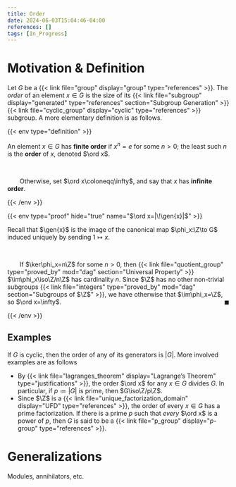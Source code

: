```yaml
---
title: Order
date: 2024-06-03T15:04:46-04:00
references: []
tags: [In_Progress]
---
```


# Motivation & Definition

Let $G$ be a {{< link file="group" display="group" type="references" >}}. The *order* of an element $x\in G$ is the size of its {{< link file="subgroup" display="generated" type="references" section="Subgroup Generation" >}} {{< link file="cyclic_group" display="cyclic" type="references" >}} subgroup. A more elementary definition is as follows.

{{< env type="definition" >}}

An element $x\in G$ has **finite order** if $x^n=e$ for some $n>0$; the least such $n$ is the **order** of $x$, denoted $\ord x$.

<br>

&emsp;&emsp;Otherwise, set $\ord x\coloneqq\infty$, and say that $x$ has **infinite order**.

{{< /env >}}

{{< env type="proof" hide="true" name="$\ord x=|\!\gen{x}|$" >}}

Recall that $\gen{x}$ is the image of the canonical map $\phi_x:\Z\to G$ induced uniquely by sending $1\mapsto x$.

<br>

&emsp;&emsp;If $\ker\phi_x=n\Z$ for some $n>0$, then {{< link file="quotient_group" type="proved_by" mod="dag" section="Universal Property" >}} $\im\phi_x\iso\Z/n\Z$ has cardinality $n$. Since $\Z$ has no other non-trivial subgroups {{< link file="integers" type="proved_by" mod="dag" section="Subgroups of $\Z$" >}}, we have otherwise that $\im\phi_x=\Z$, so $\ord x=\infty$.<span style="float:right;">$\blacksquare$</span>

{{< /env >}}

<div class="space"></div>

## Examples

If $G$ is cyclic, then the order of any of its generators is $|G|$. More involved examples are as follows
* By {{< link file="lagranges_theorem" display="Lagrange’s Theorem" type="justifications" >}}, the order $\ord x$ for any $x\in G$ divides $G$. In particular, if $p\coloneqq|G|$ is prime, then $G\iso\Z/p\Z$.
* Since $\Z$ is a {{< link file="unique_factorization_domain" display="UFD" type="references" >}}, the order of every $x\in G$ has a prime factorization. If there is a prime $p$ such that *every* $\ord x$ is a power of $p$, then $G$ is said to be a {{< link file="p_group" display="$p$-group" type="references" >}}.

# Generalizations

Modules, annihilators, etc.

